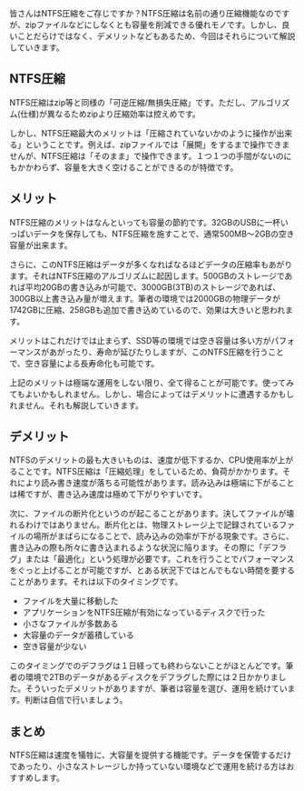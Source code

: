 皆さんはNTFS圧縮をご存じですか？NTFS圧縮は名前の通り圧縮機能なのですが、zipファイルなどにしなくとも容量を削減できる優れモノです。しかし、良いことだらけではなく、デメリットなどもあるため、今回はそれらについて解説していきます。

## NTFS圧縮
NTFS圧縮はzip等と同様の「可逆圧縮/無損失圧縮」です。ただし、アルゴリズム(仕様)が異なるためzipより圧縮効率は控えめです。

しかし、NTFS圧縮最大のメリットは「圧縮されていないかのように操作が出来る」ということです。例えば、zipファイルでは「展開」をするまで操作できませんが、NTFS圧縮は「そのまま」で操作できます。１つ１つの手間がないのにもかかわらず、容量を大きく空けることができるのが特徴です。

## メリット
NTFS圧縮のメリットはなんといっても容量の節約です。32GBのUSBに一杯いっぱいデータを保存しても、NTFS圧縮を施すことで、通常500MB～2GBの空き容量が出来ます。

さらに、このNTFS圧縮はデータが多くなればなるほどデータの圧縮率もあがります。それはNTFS圧縮のアルゴリズムに起因します。500GBのストレージであれば平均20GBの書き込みが可能で、3000GB(3TB)のストレージであれば、300GB以上書き込み量が増えます。筆者の環境では2000GBの物理データが1742GBに圧縮、258GBも追加で書き込めているので、効果は大きいと思われます。

メリットはこれだけでは止まらず、SSD等の環境では空き容量は多い方がパフォーマンスがあがったり、寿命が延びたりしますが、このNTFS圧縮を行うことで、空き容量による長寿命化も可能です。

上記のメリットは極端な運用をしない限り、全て得ることが可能です。使ってみてもよいかもしれません。しかし、場合によってはデメリットに遭遇するかもしれません。それも解説していきます。

## デメリット
NTFSのデメリットの最も大きいものは、速度が低下するか、CPU使用率が上がることです。NTFS圧縮は「圧縮処理」をしているため、負荷がかかります。それにより読み書き速度が落ちる可能性があります。読み込みは極端に下がることは稀ですが、書き込み速度は極めて下がりやすいです。

次に、ファイルの断片化というのが起こることがあります。決してファイルが壊れるわけではありません。断片化とは、物理ストレージ上で記録されているファイルの場所がまばらになることで、読み込みの効率が下がる現象です。さらに、書き込みの際も所々に書き込まれるような状況に陥ります。その際に「デフラグ」または「最適化」という処理が必要です。これを行うことでパフォーマンスをぐっと上げることが可能ですが、とある状況下ではとんでもない時間を要することがあります。それは以下のタイミングです。
- ファイルを大量に移動した
- アプリケーションをNTFS圧縮が有効になっているディスクで行った
- 小さなファイルが多数ある
- 大容量のデータが蓄積している
- 空き容量が少ない

このタイミングでのデフラグは１日経っても終わらないことがほとんどです。筆者の環境で2TBのデータがあるディスクをデフラグした際には２日かかりました。そういったデメリットがありますが、筆者は容量を選び、運用を続けています。判断は自信で行いましょう。

## まとめ
NTFS圧縮は速度を犠牲に、大容量を提供する機能です。データを保管するだけであったり、小さなストレージしか持っていない環境などで運用を続ける方はおすすめします。
